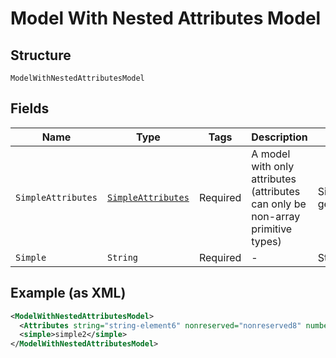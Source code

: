
# Model With Nested Attributes Model

## Structure

`ModelWithNestedAttributesModel`

## Fields

| Name | Type | Tags | Description | Getter | Setter |
|  --- | --- | --- | --- | --- | --- |
| `SimpleAttributes` | [`SimpleAttributes`](/doc/models/simple-attributes.md) | Required | A model with only attributes (attributes can only be non-array primitive types) | SimpleAttributes getSimpleAttributes() | setSimpleAttributes(SimpleAttributes simpleAttributes) |
| `Simple` | `String` | Required | - | String getSimple() | setSimple(String simple) |

## Example (as XML)

```xml
<ModelWithNestedAttributesModel>
  <Attributes string="string-element6" nonreserved="nonreserved8" number="6" precision="28.62" boolean="false" />
  <simple>simple2</simple>
</ModelWithNestedAttributesModel>
```

